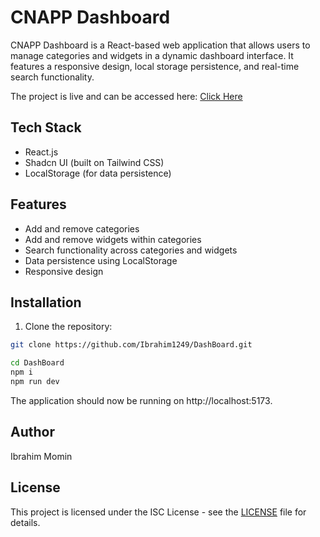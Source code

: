 

# CNAPP Dashboard

CNAPP Dashboard is a React-based web application that allows users to manage categories and widgets in a dynamic dashboard interface. It features a responsive design, local storage persistence, and real-time search functionality.

The project is live and can be accessed here: [Click Here](https://dash-board-assignment.netlify.app)

## Tech Stack

- React.js
- Shadcn UI (built on Tailwind CSS)
- LocalStorage (for data persistence)

## Features

- Add and remove categories
- Add and remove widgets within categories
- Search functionality across categories and widgets
- Data persistence using LocalStorage
- Responsive design

## Installation

1. Clone the repository:

```bash
git clone https://github.com/Ibrahim1249/DashBoard.git
```

```bash
cd DashBoard
npm i
npm run dev
```
The application should now be running on http://localhost:5173.

## Author

Ibrahim Momin

## License

This project is licensed under the ISC License - see the [LICENSE](LICENSE) file for details.